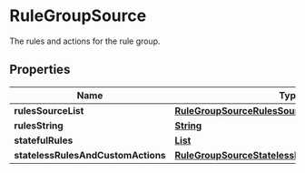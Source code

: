 

# RuleGroupSource

The rules and actions for the rule group.

## Properties

| Name | Type | Description | Notes |
|------------ | ------------- | ------------- | -------------|
|**rulesSourceList** | [**RuleGroupSourceRulesSourceList**](RuleGroupSourceRulesSourceList.md) |  |  [optional] |
|**rulesString** | [**String**](String.md) |  |  [optional] |
|**statefulRules** | [**List**](List.md) |  |  [optional] |
|**statelessRulesAndCustomActions** | [**RuleGroupSourceStatelessRulesAndCustomActions**](RuleGroupSourceStatelessRulesAndCustomActions.md) |  |  [optional] |



